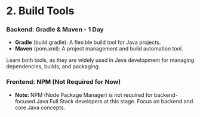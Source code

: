 # 2. Build Tools

### Backend: Gradle & Maven - 1 Day

- **Gradle** (build.gradle): A flexible build tool for Java projects.
- **Maven** (pom.xml): A project management and build automation tool.

Learn both tools, as they are widely used in Java development for managing dependencies, builds, and packaging.

### Frontend: NPM (Not Required for Now)

- **Note:** NPM (Node Package Manager) is not required for backend-focused Java Full Stack developers at this stage. Focus on backend and core Java concepts.
